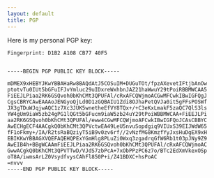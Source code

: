 ```yaml
---
layout: default
title: PGP
---
```


Here is my personal PGP key:

    Fingerprint: D1B2 A108 CB77 40F5

    
    -----BEGIN PGP PUBLIC KEY BLOCK-----

    mDMEX9xHEBYJKwYBBAHaRw8BAQdAtJ5COSuIM+DUGuTOt/fpzAXevetIFtjbAnOw
    ptotvTu0IUt5bGFuIFJvYmluc29uIDxreWxhbnJAZ21haWwuY29tPoiRBBMWCAA5
    FiEEJLPiaa2RK6GSQvoh0bKhCMt3QPUFAl/cRxAFCQWjmoACGwMFCwkIBwIGFQgJ
    CgsCBRYCAwEAAAoJENGyoQjLd0D1zGQBAIU1Zdi8OJhaPetQVJa0it5gFFsPOSWf
    JX3gTDuWJqjwAQC1z7Xc3JUK5wnetheEfVY8TQx+/+C3eKxLmakF5zaQC7QlS3ls
    YW4gUm9iaW5zb24gPG1lQGt5bGFucm9iaW5zb24uY29tPoiWBBMWCAA+FiEEJLPi
    aa2RK6GSQvoh0bKhCMt3QPUFAl/eww4CGwMFCQWjmoAFCwkIBwIGFQoJCAsCBBYC
    AwECHgECF4AACgkQ0bKhCMt3QPVctwEA49LeU5nvuSopdgiq9VIUxS39EIJWdW65
    fF1oFkmy+/IA/R2tsRaBQziyT5iB9v0zv6rf//2vNzfMG8KmzfYyJxsHuDgEX9xH
    EBIKKwYBBAGXVQEFAQEHQPExYGmHlg8PLuZi0Wxq3zgadrqGfW6Rb1t03pJNy9Z9
    AwEIB4h+BBgWCAAmFiEEJLPiaa2RK6GSQvoh0bKhCMt3QPUFAl/cRxAFCQWjmoAC
    GwwACgkQ0bKhCMt3QPVTTwD/VJdS7zbPcA+7xObPPzPC6z7o/BTc2EdXmVkexOSp
    oT8A/iwmsArLZ0VsydfvysCAhFl850P+i/Z41BDXC+hsPoAC
    =nvvv
    -----END PGP PUBLIC KEY BLOCK-----
